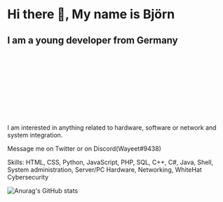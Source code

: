 

# Hi there 👋, My name is Björn
## I am a young developer from Germany
![I am a young developer from Germany](https://raw.githubusercontent.com/Wayeet/Wayeet/main/banner.gif)

I am interested in anything related to hardware, software or network and system integration.

Message me on Twitter or on Discord(Wayeet#9438)

Skills: HTML, CSS, Python, JavaScript, PHP, SQL, C++, C#, Java, Shell, System administration, Server/PC Hardware, Networking, WhiteHat Cybersecurity

![Anurag's GitHub stats](https://github-readme-stats.vercel.app/api?username=wayeet&show_icons=true&count_private=true)



